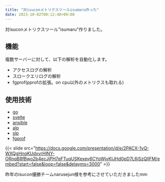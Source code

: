 ```yaml
---
title: "対isuconメトリクスツールisumaru作った"
date: 2023-10-02T00:12:48+09:00
---
```



対isuconメトリクスツール"isumaru"作りました。

<!--more-->

## 機能
複数サーバーに対して、以下の解析を自動化します。
- アクセスログの解析
- スロークエリログの解析
- fgprof(pprofの拡張。on cpu以外のメトリクスも取れる)

## 使用技術
- [go](https://github.com/golang/go)
- [svelte](https://github.com/sveltejs/svelte)
- [ansible](https://github.com/ansible/ansible)
- [alp](https://github.com/tkuchiki/alp)
- [slp](https://github.com/tkuchiki/slp)
- [fgprof](https://github.com/felixge/fgprof)

{{< slide src="https://docs.google.com/presentation/d/e/2PACX-1vQ-WXQgHnqKUdxvrHlNY-ORnqB8fBwo2b4ecJjPH7qFTuqUSKexev6CYpWjvKIJHd0pD7L6jSzQlIFM/embed?start=false&loop=false&delayms=3000" >}}

昨年のisucon優勝チームnarusejun様を参考にさせていただきましたmm

